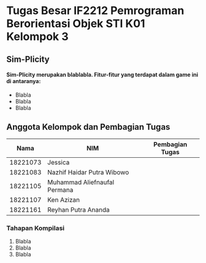# Tugas Besar IF2212 Pemrograman Berorientasi Objek STI K01 Kelompok 3

## **Sim-Plicity**
#### Sim-Plicity merupakan blablabla. Fitur-fitur yang terdapat dalam game ini di antaranya:
- Blabla
- Blabla
- Blabla

## **Anggota Kelompok dan Pembagian Tugas**

| Nama | NIM | Pembagian Tugas |
| ------| ---- | ---- |
| 18221073 | Jessica | |
| 18221083 | Nazhif Haidar Putra Wibowo | |
| 18221105 | Muhammad Aliefnaufal Permana | |
| 18221107 | Ken Azizan | | 
| 18221161 | Reyhan Putra Ananda | | 


### **Tahapan Kompilasi**
1. Blabla
2. Blabla
3. Blabla

